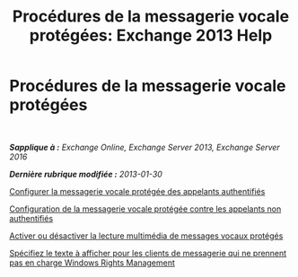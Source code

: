 ﻿---
title: 'Procédures de la messagerie vocale protégées: Exchange 2013 Help'
TOCTitle: Procédures de la messagerie vocale protégées
ms:assetid: 8547fc92-58f6-40f1-9685-3d43ba9b64a0
ms:mtpsurl: https://technet.microsoft.com/fr-fr/library/JJ938013(v=EXCHG.150)
ms:contentKeyID: 52057106
ms.date: 05/23/2018
mtps_version: v=EXCHG.150
ms.translationtype: MT
---

# Procédures de la messagerie vocale protégées

 

_**Sapplique à :** Exchange Online, Exchange Server 2013, Exchange Server 2016_

_**Dernière rubrique modifiée :** 2013-01-30_

[Configurer la messagerie vocale protégée des appelants authentifiés](configure-protected-voice-mail-from-authenticated-callers-exchange-2013-help.md)

[Configuration de la messagerie vocale protégée contre les appelants non authentifiés](configure-protected-voice-mail-from-unauthenticated-callers-exchange-2013-help.md)

[Activer ou désactiver la lecture multimédia de messages vocaux protégés](enable-or-disable-multimedia-playback-of-protected-voice-messages-exchange-2013-help.md)

[Spécifiez le texte à afficher pour les clients de messagerie qui ne prennent pas en charge Windows Rights Management](specify-the-text-to-display-for-email-clients-that-don-t-support-windows-rights-management-exchange-2013-help.md)

